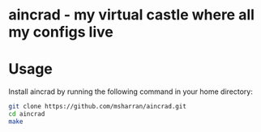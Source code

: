 # aincrad - my virtual castle where all my configs live

# Usage

Install aincrad by running the following command in your home directory:

```bash
git clone https://github.com/msharran/aincrad.git
cd aincrad
make
```
